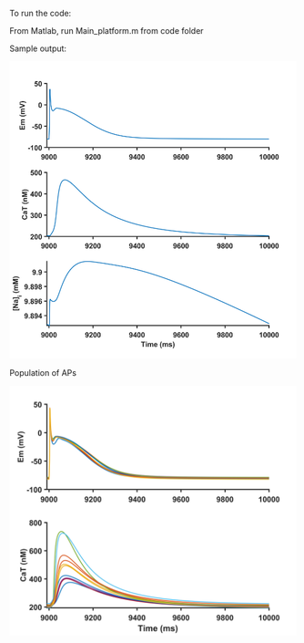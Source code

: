 

To run the code: 

From Matlab, run Main_platform.m from code folder

Sample output: 

![AP](AP_CaT_Na.png)

Population of APs

![AP_population](Population_Figure.png)